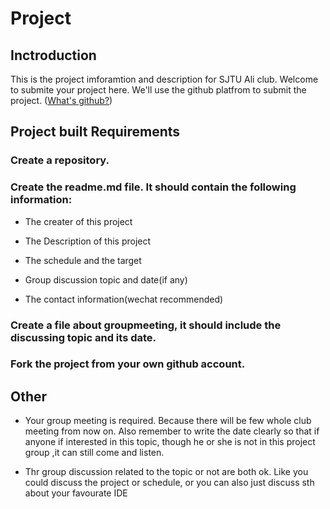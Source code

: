 # Project

## Inctroduction
This is the project imforamtion and description for SJTU Ali club. Welcome to submite your project here. We'll use the github platfrom to submit the project. ([What's github?](https://guides.github.com/activities/hello-world/))

## Project built Requirements

### Create a repository.
### Create the readme.md file. It should contain the following information:

* The creater of this project

* The Description of this project

* The schedule and the target

* Group discussion topic and date(if any)

* The contact information(wechat recommended)
 
### Create a file about groupmeeting, it should include the discussing topic and its date.

### Fork the project from your own github account.

## Other 

* Your group meeting is required. Because there will be few whole club meeting from now on. Also remember to write the date clearly so that if anyone if interested in this topic, though he or she is not in this project group ,it can still come and listen.

* Thr group discussion related to the topic or not are both ok. Like you could discuss the project or schedule, or you can also just discuss sth about your favourate IDE
